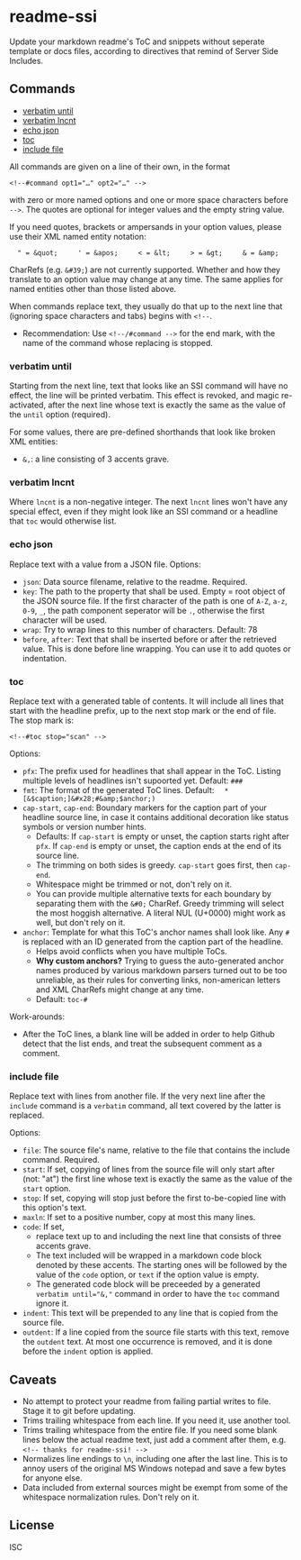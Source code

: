 ﻿
<!--#echo json="package.json" key="name" underline="=" -->
readme-ssi
==========
<!--/#echo -->

<!--#echo json="package.json" key="description" -->
Update your markdown readme's ToC and snippets without seperate template or
docs files, according to directives that remind of Server Side Includes.
<!--/#echo -->


Commands
--------
<!--#toc -->
  * [verbatim until](#verbatim-until)
  * [verbatim lncnt](#verbatim-lncnt)
  * [echo json](#echo-json)
  * [toc](#toc)
  * [include file](#include-file)

<!--/#toc -->

All commands are given on a line of their own, in the format
<!--#verbatim until="&," -->
```text
<!--#command opt1="…" opt2="…" -->
```

with zero or more named options and one or more space characters before `-->`.
The quotes are optional for integer values and the empty string value.

If you need quotes, brackets or ampersands in your option values,
please use their XML named entity notation:
```text
  " = &quot;     ' = &apos;     < = &lt;     > = &gt;     & = &amp;
```
CharRefs (e.g. `&#39;`) are not currently supported. Whether and how they
translate to an option value may change at any time. The same applies for
named entities other than those listed above.

When commands replace text, they usually do that up to the next line that
(ignoring space characters and tabs) begins with `<!--`.
  * Recommendation: Use `<!--/#command -->` for the end mark,
    with the name of the command whose replacing is stopped.


### verbatim until
Starting from the next line, text that looks like an SSI command will have
no effect, the line will be printed verbatim. This effect is revoked,
and magic re-activated, after the next line whose text is exactly the same
as the value of the `until` option (required).

For some values, there are pre-defined shorthands that look like broken
XML entities:

  * `&,`: a line consisting of 3 accents grave.


### verbatim lncnt
Where `lncnt` is a non-negative integer. The next `lncnt` lines won't have
any special effect, even if they might look like an SSI command or a headline
that `toc` would otherwise list.


### echo json
Replace text with a value from a JSON file. Options:
  * `json`: Data source filename, relative to the readme. Required.
  * `key`: The path to the property that shall be used.
    Empty = root object of the JSON source file.
    If the first character of the path is one of `A-Z`, `a-z`, `0-9`, `_`,
    the path component seperator will be `.`, otherwise the first character
    will be used.
  * `wrap`: Try to wrap lines to this number of characters. Default: 78
  * `before`, `after`: Text that shall be inserted before or after the
    retrieved value. This is done before line wrapping. You can use it
    to add quotes or indentation.


### toc
Replace text with a generated table of contents.
It will include all lines that start with the headline prefix,
up to the next stop mark or the end of file. The stop mark is:
<!--#include file="README.md" start="&lt;!--snip:toc-stop--&gt;"
  maxln=1 code="" -->
<!--#verbatim lncnt="3" -->
```text
<!--#toc stop="scan" -->
```
<!--/#include -->

<!--  Coming up: &nbsp; and HTML code tag. Because even if Github fixes
      its markdown renderer, there will be others that trim whitespace
      from code quotes. -->
Options:
  * `pfx`: The prefix used for headlines that shall appear in the ToC.
    Listing multiple levels of headlines isn't supoorted yet.
    Default: <code>###&nbsp;</code>
  * `fmt`: The format of the generated ToC lines.
    Default: <code>&nbsp; * &#x5B;&amp;$caption;]&#x28;#&amp;$anchor;)</code>
  * `cap-start`, `cap-end`: Boundary markers for the caption part of your
    headline source line, in case it contains additional decoration like
    status symbols or version number hints.
    * Defaults:
      If `cap-start` is empty or unset, the caption starts right after `pfx`.
      If `cap-end` is empty or unset, the caption ends at the end of its
      source line.
    * The trimming on both sides is greedy.
      `cap-start` goes first, then `cap-end`.
    * Whitespace might be trimmed or not, don't rely on it.
    * You can provide multiple alternative texts for each boundary by
      separating them with the `&#0;` CharRef.
      Greedy trimming will select the most hoggish alternative.
      A literal NUL (U+0000) might work as well, but don't rely on it.
  * `anchor`: Template for what this ToC's anchor names shall look like.
    Any `#` is replaced with an ID generated from the caption part of the
    headline.
    * Helps avoid conflicts when you have multiple ToCs.
    * __Why custom anchors?__
      Trying to guess the auto-generated anchor names produced by various
      markdown parsers turned out to be too unreliable, as their rules for
      converting links, non-american letters and XML CharRefs might change
      at any time.
    * Default: `toc-#`

Work-arounds:
  * After the ToC lines, a blank line will be added in order to help Github
    detect that the list ends, and treat the subsequent comment as a comment.


### include file
Replace text with lines from another file.
If the very next line after the `include` command is a `verbatim` command,
all text covered by the latter is replaced.

Options:
  * `file`: The source file's name, relative to the file that contains the
    include command. Required.
  * `start`: If set, copying of lines from the source file will only start
    after (not: "at") the first line whose text is exactly the same as the
    value of the `start` option.
  * `stop`: If set, copying will stop just before the first to-be-copied line
    with this option's text.
  * `maxln`: If set to a positive number, copy at most this many lines.
  * `code`: If set,
    * replace text up to and including the next line that consists of three
      accents grave.
    * The text included will be wrapped in a markdown code block denoted by
      these accents. The starting ones will be followed by the value of the
      `code` option, or `text` if the option value is empty.
    * The generated code block will be preceeded by a generated
      `verbatim until="&,"` command in order to have the `toc`
      command ignore it.
  * `indent`: This text will be prepended to any line that is copied from the
    source file.
  * `outdent`: If a line copied from the source file starts with this text,
    remove the `outdent` text. At most one occurrence is removed, and it is
    done before the `indent` option is applied.







<!--snip:toc-stop-->
<!--#toc stop="scan" -->


Caveats
-------
  * No attempt to protect your readme from failing partial writes to file.
    Stage it to git before updating.
  * Trims trailing whitespace from each line. If you need it, use another tool.
  * Trims trailing whitespace from the entire file. If you need some blank
    lines below the actual readme text, just add a comment after them, e.g.
    `<!-- thanks for readme-ssi! -->`
  * Normalizes line endings to `\n`, including one after the last line.
    This is to annoy users of the original MS Windows notepad and save
    a few bytes for anyone else.
  * Data included from external sources might be exempt from some of the
    whitespace normalization rules. Don't rely on it.



License
-------
<!--#echo json="package.json" key=".license" -->
ISC
<!--/#echo -->
